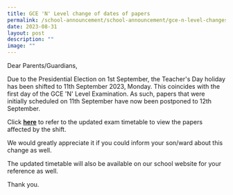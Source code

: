 ```yaml
---
title: GCE 'N' Level change of dates of papers
permalink: /school-announcement/school-announcement/gce-n-level-changes-of-dates-of-papers/
date: 2023-08-31
layout: post
description: ""
image: ""
---
```

Dear Parents/Guardians,

Due to the Presidential Election on 1st September, the Teacher's Day holiday has been shifted to 11th September 2023, Monday. This coincides with the first day of the GCE 'N' Level Examination. As such, papers that were initially scheduled on 11th September have now been postponed to 12th September. 

Click [**here**](/files/Announcements/2023/gce%20n-level%20exam%20timetable.pdf) to refer to the updated exam timetable to view the papers affected by the shift.

We would greatly appreciate it if you could inform your son/ward about this change as well.

The updated timetable will also be available on our school website for your reference as well.

Thank you.